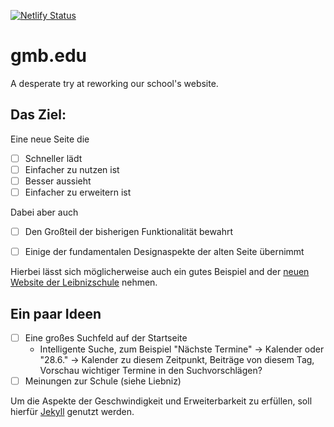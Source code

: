 [![Netlify Status](https://api.netlify.com/api/v1/badges/ada74d21-ee5c-446a-a52b-cf285da0d737/deploy-status)](https://app.netlify.com/sites/gmb/deploys)

# gmb.edu
A desperate try at reworking our school's website.

## Das Ziel:
Eine neue Seite die
- [ ] Schneller lädt
- [ ] Einfacher zu nutzen ist
- [ ] Besser aussieht
- [ ] Einfacher zu erweitern ist

Dabei aber auch
- [ ] Den Großteil der bisherigen Funktionalität bewahrt
- [ ] Einige der fundamentalen Designaspekte der alten Seite übernimmt


Hierbei lässt sich möglicherweise auch ein gutes Beispiel and der [neuen Website der Leibnizschule](leibnizschule.de) nehmen.

## Ein paar Ideen
- [ ] Eine großes Suchfeld auf der Startseite
  - Intelligente Suche, zum Beispiel "Nächste Termine" -> Kalender oder "28.6." -> Kalender zu diesem Zeitpunkt, Beiträge von diesem Tag, Vorschau wichtiger Termine in den Suchvorschlägen?
- [ ] Meinungen zur Schule (siehe Liebniz)

Um die Aspekte der Geschwindigkeit und Erweiterbarkeit zu erfüllen, soll hierfür [Jekyll](https://github.com/jekyll/jekyll) genutzt werden.

